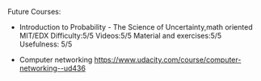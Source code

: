 Future Courses:
- Introduction to Probability - The Science of Uncertainty,math oriented MIT/EDX Difficulty:5/5 Videos:5/5 Material and exercises:5/5 Usefulness: 5/5

- Computer networking
https://www.udacity.com/course/computer-networking--ud436
